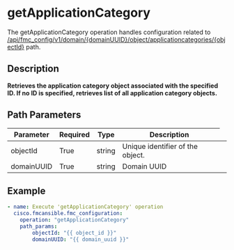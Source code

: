 # getApplicationCategory

The getApplicationCategory operation handles configuration related to [/api/fmc_config/v1/domain/{domainUUID}/object/applicationcategories/{objectId}](/paths//api/fmc_config/v1/domain/{domain_uuid}/object/applicationcategories/{object_id}.md) path.&nbsp;
## Description
**Retrieves the application category object associated with the specified ID. If no ID is specified, retrieves list of all application category objects.**

## Path Parameters
| Parameter | Required | Type | Description |
| --------- | -------- | ---- | ----------- |
| objectId | True | string <td colspan=3> Unique identifier of the object. |
| domainUUID | True | string <td colspan=3> Domain UUID |

## Example
```yaml
- name: Execute 'getApplicationCategory' operation
  cisco.fmcansible.fmc_configuration:
    operation: "getApplicationCategory"
    path_params:
        objectId: "{{ object_id }}"
        domainUUID: "{{ domain_uuid }}"

```